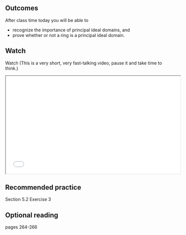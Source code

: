 ## Outcomes
After class time today you will be able to

* recognize the importance of principal ideal domains, and
* prove whether or not a ring is a principal ideal domain.

## Watch
Watch (This is a very short, very fast-talking video, pause it and take time to think.)

<iframe src="//www.youtube.com/embed/pk597IlGlbU" width="560" height="314" allowfullscreen="allowfullscreen" data-mce-fragment="1"></iframe>

## Recommended practice
Section 5.2 Exercise 3

## Optional reading
pages 264-266